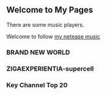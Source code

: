## Welcome to My Pages

There are some music players.

Welcome to follow [my netease music](https://music.163.com/#/user/home?id=55641291)

<!-- require APlayer -->
<link rel="stylesheet" href="https://cdn.jsdelivr.net/npm/aplayer/dist/APlayer.min.css">
<script src="https://cdn.jsdelivr.net/npm/aplayer/dist/APlayer.min.js"></script>
<!-- require MetingJS -->
<script src="https://cdn.jsdelivr.net/npm/meting@2/dist/Meting.min.js"></script>
<style type="text/css">
            .aplayer.aplayer-fixed {
                text-transform: uppercase;
                border-radius: 0 15px 15px 0;
                max-width: 418px;
                padding: 10px 10px 0 10px;
                left: 0;
            }
            .aplayer.aplayer-fixed .aplayer-list {
                border: none;
                margin-bottom: 86px;
            }
            .aplayer.aplayer-fixed .aplayer-body {
                background: none;
            }
            .aplayer.aplayer-fixed .aplayer-miniswitcher {
                opacity: .5;
                overflow: hidden;
                border-radius: 0 15px 15px 0;
            }
            .aplayer.aplayer-fixed:hover .aplayer-miniswitcher {
                opacity: .63;
            }
            .aplayer.aplayer-withlist.aplayer-fixed.aplayer-narrow,
            .aplayer.aplayer-withlist.aplayer-fixed.aplayer-narrow .aplayer-body {
                left: -66px !important;
            }
            .aplayer.aplayer-withlist.aplayer-fixed.aplayer-narrow:hover .aplayer-body {
                left: 0 !important;
            }
            #landlord {
                left: 90px;
            }
            .aplayer {
                z-index: 10001 !important;
                background: rgba(255, 255, 255, 0);
            }
            .aplayer .aplayer-info {
                margin-left: 86px;
                height: 86px;
                padding-top: 20px;
            }
            .aplayer .aplayer-pic {
                height: 86px;
                width: 86px;
            }
            .aplayer .aplayer-list.aplayer-list-hide {
                margin-bottom: 76px !important;
            }
            .aplayer .aplayer-notice {
                display: none;
            }
            .aplayer.aplayer-fixed .aplayer-lrc {
                background: rgba(255, 255, 255, 0);
                margin: auto;
                bottom: 0;
                max-width: 800px;
                border-radius: 10px;
            }
        </style>
<meting-js
  id="643137029"
  server="netease"
  type="playlist"
  fixed="true"
  autoplay="true"
  theme="#e6e6e6"
  order="list"
  list-folded="false"
       >
</meting-js>

### BRAND NEW WORLD

<!-- require APlayer -->
<link rel="stylesheet" href="https://cdn.jsdelivr.net/npm/aplayer/dist/APlayer.min.css">
<script src="https://cdn.jsdelivr.net/npm/aplayer/dist/APlayer.min.js"></script>
<!-- require MetingJS -->
<script src="https://cdn.jsdelivr.net/npm/meting@2/dist/Meting.min.js"></script>
<meting-js
	id="4938683"
	server="netease"
	type="song"
	theme="#e6e6e6"
	autoplay="false"
	order="list"
	list-folded="false"
	loop="none"
		   >
</meting-js>

### ZIGAEXPERIENTIA-supercell

<!-- require APlayer -->
<link rel="stylesheet" href="https://cdn.jsdelivr.net/npm/aplayer/dist/APlayer.min.css">
<script src="https://cdn.jsdelivr.net/npm/aplayer/dist/APlayer.min.js"></script>
<!-- require MetingJS -->
<script src="https://cdn.jsdelivr.net/npm/meting@2/dist/Meting.min.js"></script>
<meting-js
	id="2711370"
	server="netease"
	type="album"
	fixed="false"
	autoplay="false"
	theme="#e6e6e6"
	order="list"
	list-folded="false"
    loop="none"
		   >
</meting-js>

### Key Channel Top 20

<!-- require APlayer -->
<link rel="stylesheet" href="https://cdn.jsdelivr.net/npm/aplayer/dist/APlayer.min.css">
<script src="https://cdn.jsdelivr.net/npm/aplayer/dist/APlayer.min.js"></script>
<!-- require MetingJS -->
<script src="https://cdn.jsdelivr.net/npm/meting@2/dist/Meting.min.js"></script>
<meting-js
	id="4882972704"
	server="netease"
	type="playlist"
	fixed="false"
	autoplay="false"
	theme="#e6e6e6"
	order="list"
    loop="none"
	list-folded="false"
		   >
</meting-js>
